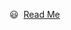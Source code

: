 :smiley:&nbsp;
<a href="https://artfolio-bucket.s3.ap-northeast-2.amazonaws.com/static/0c5ec63a-4e37-4bee-aec3-6786936b0ad3_%EC%84%9C%EB%B2%84%EB%B0%B1%EC%97%94%EB%93%9C_%EA%B0%9C%EB%B0%9C%EC%9E%90_%ED%99%A9%EC%8A%B9%EC%88%98%EC%9E%85%EB%8B%88%EB%8B%A4..pdf" target="_blank">Read Me</a> 